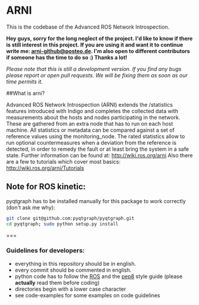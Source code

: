 ARNI
=========
This is the codebase of the Advanced ROS Network Introspection.


**Hey guys, sorry for the long neglect of the project. I'd like to know if there is still interest in this project. If you are using it and want it to continue write me: arni-github@posteo.de. I'm also open to different contributors if someone has the time to do so :) Thanks a lot!**

*Please note that this is still a development version. If you find any bugs please report or open pull requests. We will be fixing them as soon as our time permits it.*

##What is arni?

Advanced ROS Network Introspection (ARNI) extends the /statistics features introduced with Indigo and completes the collected data with measurements about the hosts and nodes participating in the network. These are gathered from an extra node that has to run on each host machine. All statistics or metadata can be compared against a set of reference values using the monitoring_node. The rated statistics allow to run optional countermeasures when a deviation from the reference is detected, in order to remedy the fault or at least bring the system in a safe state.
Further information can be found at: http://wiki.ros.org/arni
Also there are a few to tutorials which cover most basics: http://wiki.ros.org/arni/Tutorials


## Note for ROS kinetic:
pyqtgraph has to be installed manually for this package to work correctly (don't ask me why):
```bash
git clone git@github.com:pyqtgraph/pyqtgraph.git
cd pyqtgraph; sudo python setup.py install
```


===

### Guidelines for developers:
- everything in this repository should be in english.
- every commit should be commented in english.
- python code has to follow the  [ROS](http://wiki.ros.org/PyStyleGuide) and the [pep8](http://legacy.python.org/dev/peps/pep-0008/)
style guide (please **actually** read them before coding)
- directories begin with a lower case character
- see code-examples for some examples on code guidelines
